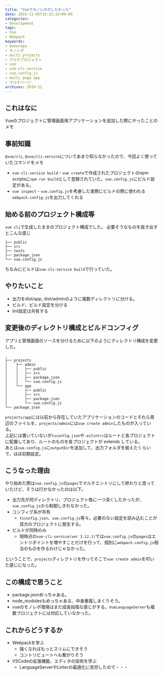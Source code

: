 ```yaml
---
title: "Vueでモノレポがしたかった"
date: 2019-11-05T15:31:32+09:00
categories:
- Development  
tags: 
- Vue
- Webpack
keywords: 
- monorepo
- モノレポ
- multi projects
- マルチプロジェクト
- vue
- vue-cli-service
- vue.config.js
- multi page app
- マルチページ
archives: 2019-11
---
```


## これはなに

Vueのプロジェクトに管理画面用アプリケーションを追加した際にやったことのメモ

## 事前知識

`@vue/cli`, `@vue/cli-service`についてあまり知らなかったので、今回よく使っていたコマンドをメモ

- `vue-cli-service build` - `vue create`で作成されたプロジェクトのnpm scriptsに`npm run build`として登録されていた。`vue.config.js`にビルド設定がある。
- `vue inspect` - `vue.config.js`を考慮した実際にビルドの際に使われる`webpack.config.js`を出力してくれる

## 始める前のプロジェクト構成等

`vue cli`で生成したままのプロジェクト構成でした。
必要そうなものを抜き出すとこんな感じ

```tree
├── public
├── src
├── tests
├── package.json
└── vue.config.js
```

ちなみにビルドは`vue-cli-service build`で行っていた。

## やりたいこと

- 出力をdist/app, dist/adminのように複数ディレクトリに分ける。
- ビルド、ビルド設定を分ける
- lint設定は共有する

## 変更後のディレクトリ構成とビルドコンフィグ

アプリと管理画面のソースを分けるために以下のようにディレクトリ構成を変更した。

```tree
.
├── projects
│    ├── admin
│    │   ├── public
│    │   ├── src
│    │   ├── package.json
│    │   └── vue.config.js
│    └── app
│        ├── public
│        ├── src
│        ├── package.json
│        └── vue.config.js
└── package.json
```

`projects/app`には以前から存在していたアプリケーションのコードとそれら周辺のファイルを、`projects/admin`には`vue create admin`したものが入っている。  
上記には書いていないが`tsconfig.json`や`.eslintrc`はルートと各プロジェクトに配置してあり、ルートのものを各プロジェクトが extends している。  
あとは`vue.config.js`に`outputDir`を追加して、出力フォルダを揃えたくらいで、ほぼ初期設定。

## こうなった理由

やり始めた際は`vue.config.js`の`pages`でマルチエントリにして終わりと思っていたけど、そうは行かなかったのは以下。

- 出力先が同ディレクトリ、プロジェクト毎に一つ深くしたかったが、`vue.config.js`から制御しきれなかった。
- コンフィグ系が共有
    - `tsconfig.json`、`vue.config.js`等々。必要のない設定を読み込むことが双方のプロジェクトに発生する。
- ビルドが同時のみ
    - 現時点の`vue-cli-service(ver 3.12.1)`では`vue.config.js`の`pages`はエントリポイントを増やすことだけを行って、個別に`webpack.config.js`相当のものを作るわけじゃなかった。

ということで、`projects`ディレクトリを作ってそこで`vue create admin`を叩いた感じになった。

## この構成で思うこと

- package.jsonめっちゃある。
- node_modulesもめっちゃある、中身重複しまくりそう。
- vueのモノレポ環境はまだ成長段階な感じがする。`VueLanguageServer`も複数プロジェクトには対応していなかった。

## これからどうするか

- Webpackを学ぶ
    - 強くなればもっとスリムにできそう
    - コントリビュートへも繋がりそう
- VSCodeの拡張機能、エディタの技術を学ぶ
    - LanguageServerやLinterの最適化に苦労したので・・・
